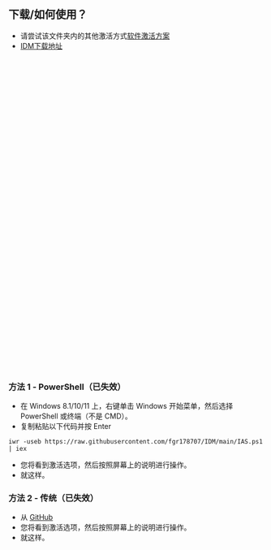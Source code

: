 ## 下载/如何使用？

-   请尝试该文件夹内的其他激活方式[软件激活方案](https://github.com/fgr178707/IDM/tree/14c931094d43c977bacde6f36d365d90e127c192/%E8%BD%AF%E4%BB%B6%E6%BF%80%E6%B4%BB%E6%96%B9%E6%A1%88)
-   [IDM下载地址](https://www.internetdownloadmanager.com/download.html)

<br><br><br><br><br><br><br><br><br><br><br><br><br><br><br><br><br><br><br><br><br><br><br><br><br><br><br><br><br><br><br><br><br><br><br><br>
  
### 方法 1 - PowerShell（已失效）

- 在 Windows 8.1/10/11 上，右键单击 Windows 开始菜单，然后选择 PowerShell 或终端（不是 CMD）。
- 复制粘贴以下代码并按 Enter
```
iwr -useb https://raw.githubusercontent.com/fgr178707/IDM/main/IAS.ps1 | iex
```

-   您将看到激活选项，然后按照屏幕上的说明进行操作。
-   就这样。

### 方法 2 - 传统（已失效）

- 从 [GitHub](https://github.com/fgr178707/IDM/blob/main/IAS_2.0.cmd)
- 您将看到激活选项，然后按照屏幕上的说明进行操作。
- 就这样。
